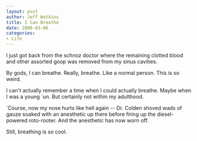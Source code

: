 ```yaml
--- 
layout: post
author: Jeff Watkins
title: I Can Breathe
date: 2006-03-06
categories: 
- Life
---
```


I just got back from the schnoz doctor where the remaining clotted blood and other assorted goop was removed from my sinus cavities.

By gods, I can breathe. Really, breathe. Like a normal person. This is so weird.

I can't actually remember a time when I could actually breathe. Maybe when I was a young \`un. But certainly not within my adulthood.

\`Course, now my nose hurts like hell again -- Dr. Colden shoved wads of gauze soaked with an anesthetic up there before firing up the diesel-powered roto-rooter. And the anesthetic has now worn off.

Still, breathing is so cool.